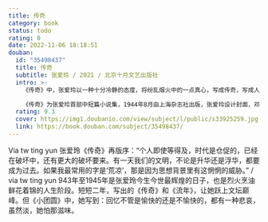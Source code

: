 ```yaml
---
title: 传奇
category: book
status: todo
rating: 0
date: 2022-11-06 18:18:51
douban:
  id: "35498437"
  title: 传奇
  subtitle: 张爱玲 / 2021 / 北京十月文艺出版社
  intro: >-
    《传奇》中，张爱玲以一种十分冷静的态度，将纷乱烟火中的一点真心，写成传奇，写成人生。《金锁记》中的曹七巧、《沉香屑：第一炉香》中的葛薇龙、《倾城之恋》中的白流苏……小说中讲的是她们的摩登爱情，也是每个人的细琐生活。

    《传奇》为张爱玲首部中短篇小说集，1944年8月由上海杂志社出版，张爱玲设计封面，邓散木题字。本书沿用《传奇》初版本封面，内容一仍其旧，文字参校以《传奇增订本》及各篇初刊文，对明显错字酌予订正，为提到的书籍和文章加了书名号，作者特殊的用字习惯、方言用法，以及人、地、物之旧时译名，则未作改动。
  rating: 9.3
  cover: https://img1.doubanio.com/view/subject/l/public/s33925259.jpg
  link: https://book.douban.com/subject/35498437/
---
```


Via tw ting yun 张爱玲《传奇》再版序：“个人即使等得及，时代是仓促的，已经在破坏中，还有更大的破坏要来。有一天我们的文明，不论是升华还是浮华，都要成为过去。如果我最常用的字是‘荒凉’，那是因为思想背景里有这惘惘的威胁。” / via tw ting yun 943年至1945年是张爱玲今生今世最辉煌的日子，也是烈火烹油鲜花着锦的人生阶段。短短二年，写出的《传奇》和《流年》，让她跃上文坛巅峰。但《小团圆》中，她写到：回忆不管是愉快的还是不愉快的，都有一种悲哀，虽然淡，她怕那滋味。